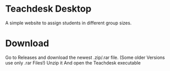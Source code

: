 # Teachdesk Desktop
A simple website to assign students in different group sizes.

# Download
Go to Releases and download the newest .zip/.rar file. (Some older Versions use only .rar Files!) 
Unzip it
And open the Teachdesk executable
